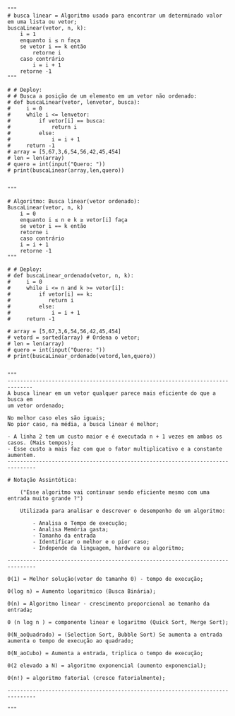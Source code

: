     
    """
    # busca linear = Algoritmo usado para encontrar um determinado valor em uma lista ou vetor;
    buscaLinear(vetor, n, k):
        i = 1
        enquanto i ≤ n faça
        se vetor i == k então
            retorne i
        caso contrário
            i = i + 1
        retorne -1
    """
    
    # # Deploy:
    # # Busca a posição de um elemento em um vetor não ordenado:
    # def buscaLinear(vetor, lenvetor, busca):
    #     i = 0
    #     while i <= lenvetor:
    #         if vetor[i] == busca:
    #             return i
    #         else:
    #             i = i + 1
    #     return -1
    # array = [5,67,3,6,54,56,42,45,454]
    # len = len(array)
    # quero = int(input("Quero: "))
    # print(buscaLinear(array,len,quero))
    
    
    """
    
    # Algoritmo: Busca linear(vetor ordenado):
    BuscaLinear(vetor, n, k)
        i = 0
        enquanto i ≤ n e k ≥ vetor[i] faça
        se vetor i == k então
        retorne i
        caso contrário
        i = i + 1
        retorne -1
    """
    
    # # Deploy:
    # def buscaLinear_ordenado(vetor, n, k):
    #     i = 0
    #     while i <= n and k >= vetor[i]:
    #         if vetor[i] == k:
    #            return i
    #         else:
    #             i = i + 1
    #     return -1
    
    # array = [5,67,3,6,54,56,42,45,454]
    # vetord = sorted(array) # Ordena o vetor;
    # len = len(array)
    # quero = int(input("Quero: "))
    # print(buscaLinear_ordenado(vetord,len,quero))
    
    
    """
    ------------------------------------------------------------------------------
    A busca linear em um vetor qualquer parece mais eficiente do que a busca em
    um vetor ordenado;
    
    No melhor caso eles são iguais;
    No pior caso, na média, a busca linear é melhor;
    
    - A linha 2 tem um custo maior e é executada n + 1 vezes em ambos os
    casos. (Mais tempos);
    - Esse custo a mais faz com que o fator multiplicativo e a constante
    aumentem.
    -------------------------------------------------------------------------------
    
    # Notação Assintótica:
    
        ("Esse algoritmo vai continuar sendo eficiente mesmo com uma entrada muito grande ?")
        
        Utilizada para analisar e descrever o desempenho de um algoritmo:
        
            - Analisa o Tempo de execução;
            - Analisa Memória gasta;
            - Tamanho da entrada
            - Identificar o melhor e o pior caso;
            - Independe da linguagem, hardware ou algoritmo;
    
    -------------------------------------------------------------------------------
    
    0(1) = Melhor solução(vetor de tamanho 0) - tempo de execução;
    
    0(log n) = Aumento logaritmico (Busca Binária);
    
    0(n) = Algoritmo linear - crescimento proporcional ao temanho da entrada;
    
    0 (n log n ) = componente linear e logaritmo (Quick Sort, Merge Sort);
    
    0(N_aoQuadrado) = (Selection Sort, Bubble Sort) Se aumenta a entrada aumenta o tempo de execução ao quadrado;
    
    0(N_aoCubo) = Aumenta a entrada, triplica o tempo de execução;
    
    0(2 elevado a N) = algoritmo exponencial (aumento exponencial);
    
    0(n!) = algoritmo fatorial (cresce fatorialmente); 
    
    -------------------------------------------------------------------------------
    
    """

